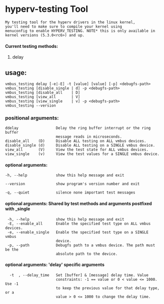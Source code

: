 # hyperv-testing Tool

    My testing tool for the hyperv drivers in the linux kernel,
    you'll need to make sure to compile your kernel using
    menuconfig to enable HYPERV_TESTING. NOTE* this is only available in
    kernel versions (5.3.0<rc6>) and up.

<h4> Current testing methods: </h4>

   1. delay
     
<h2> usage:  </h2>

    vmbus_testing delay [-e|-E] -t [value] [value] [-p] <debugfs-path>
    vmbus_testing [disable_single | d] -p <debugfs-path>
    vmbus_testing [disable_all    | D]  
    vmbus_testing [view_all       | V]
    vmbus_testing [view_single    | v] -p <debugfs-path>
    vmbus_testing --version  
  
<h3> positional arguments: </h3>  
  
    ddelay                 Delay the ring buffer interrupt or the ring buffer
                           message reads in microseconds.
    disable_all    (D)     Disable ALL testing on ALL vmbus devices.
    disable_single (d)     Disable ALL testing on a SINGLE vmbus device.
    view_all       (V)     View the test state for ALL vmbus devices.
    view_single    (v)     View the test values for a SINGLE vmbus device. 
  
<h4> optional arguments: </h4>  
  
    -h, --help             show this help message and exit
  
    --version              show program's version number and exit  
  
    -q, --quiet            silence none important test messages

<h4> optional arguments: Shared by test methods and arguments postfixed with _single </h4> 
  
     -h, --help            show this help message and exit
     -E, --enable_all      Enable the specified test type on ALL vmbus devices.
     -e, --enable_single   Enable the specified test type on a SINGLE vmbus
                           device.
     -p, --path            Debugfs path to a vmbus device. The path must be the
                           absolute path to the device.
                           
<h4> optional arguments: 'delay' specific arguments </h4> 
     
      -t  , --delay_time   Set [buffer] & [message] delay time. Value
                           constraints: -1 == value or 0 < value <= 1000. Use -1
                           to keep the previous value for that delay type, or a
                           value > 0 <= 1000 to change the delay time.
